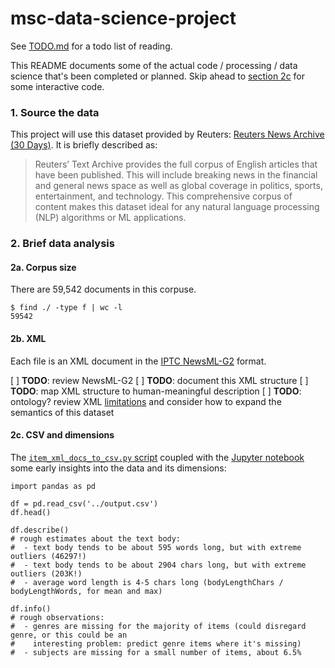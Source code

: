 # msc-data-science-project

See [TODO.md](https://github.com/heychrisek/msc-data-science-project/blob/main/TODO.md) for a todo list of reading.

This README documents some of the actual code / processing / data science that's been completed or planned. Skip ahead to [section 2c]() for some interactive code.

### 1. Source the data

This project will use this dataset provided by Reuters: [Reuters News Archive (30 Days)](https://aws.amazon.com/marketplace/pp/Reuters-News-Archive-30-Days/prodview-qwmkdffmmjesa#offers). It is briefly described as:

> Reuters’ Text Archive provides the full corpus of English articles that have been published. This will include breaking news in the financial and general news space as well as global coverage in politics, sports, entertainment, and technology. This comprehensive corpus of content makes this dataset ideal for any natural language processing (NLP) algorithms or ML applications.

### 2. Brief data analysis

#### 2a. Corpus size

There are 59,542 documents in this corpuse. 

```
$ find ./ -type f | wc -l
59542
```

#### 2b. XML

Each file is an XML document in the [IPTC NewsML-G2](https://iptc.org/standards/newsml-g2/) format.

[ ] **TODO**: review NewsML-G2
[ ] **TODO**: document this XML structure
[ ] **TODO**: map XML structure to human-meaningful description
[ ] **TODO**: ontology? review XML [limitations](https://www.cambridgesemantics.com/blog/semantic-university/learn-rdf/rdf-vs-xml/) and consider how to expand the semantics of this dataset

#### 2c. CSV and dimensions

The [`item_xml_docs_to_csv.py` script](https://github.com/heychrisek/msc-data-science-project/blob/main/item_xml_docs_to_csv.py) coupled with the [Jupyter notebook](https://github.com/heychrisek/msc-data-science-project/blob/main/data-dimensions.ipynb) some early insights into the data and its dimensions:

```
import pandas as pd

df = pd.read_csv('../output.csv')
df.head()

df.describe()
# rough estimates about the text body:
#  - text body tends to be about 595 words long, but with extreme outliers (46297!)
#  - text body tends to be about 2904 chars long, but with extreme outliers (203K!)
#  - average word length is 4-5 chars long (bodyLengthChars / bodyLengthWords, for mean and max)

df.info()
# rough observations:
#  - genres are missing for the majority of items (could disregard genre, or this could be an
#    interesting problem: predict genre items where it's missing)
#  - subjects are missing for a small number of items, about 6.5%

```